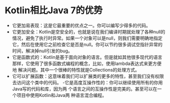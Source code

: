 # Kotlin相比Java 7的优势

- 它更加易表现：这是它最重要的优点之一。你可以编写少得多的代码。
- 它更加安全：Kotlin是空安全的，也就是说在我们编译时期就处理了各种null的
情况，避免了执行时异常。如果一个对象可以是null，则我们需要明确地指定
它，然后在使用它之前检查它是否是null。你可以节约很多调试空指针异常的
时间，解决掉null引发的bug。
- 它是函数式的：Kotlin是基于面向对象的语言。但是就如其他很多现代的语言
那样，它使用了很多函数式编程的概念，比如，使用lambda表达式来更方便地
解决问题。其中一个很棒的特性就是Collections的处理方式。
- 它可以扩展函数：这意味着我们可以扩展类的更多的特性，甚至我们没有权限
去访问这个类中的代码。
-它是高度互操作性的：你可以继续使用所有的你用Java写的代码和库，因为两
个语言之间的互操作性是完美的。甚至可以在一个项目中使用Kotlin和Java两
种语言混合编程。